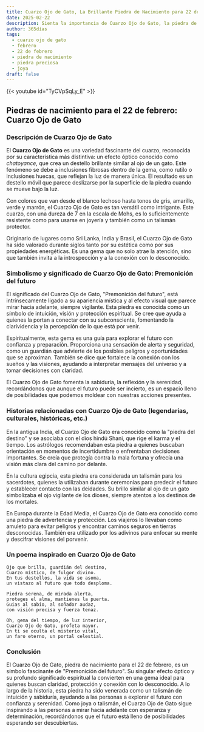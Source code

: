 ```yaml
---
title: Cuarzo Ojo de Gato, La Brillante Piedra de Nacimiento para 22 de febrero
date: 2025-02-22
description: Sienta la importancia de Cuarzo Ojo de Gato, la piedra de nacimiento de 22 de febrero que simboliza Premonición del futuro. Deje que su belleza y significado iluminen su día.
author: 365días
tags:
  - cuarzo ojo de gato
  - febrero
  - 22 de febrero
  - piedra de nacimiento
  - piedra preciosa
  - joya
draft: false
---
```


{{< youtube id="TyCVpSqLy_E" >}}

## Piedras de nacimiento para el 22 de febrero: Cuarzo Ojo de Gato

### Descripción de Cuarzo Ojo de Gato

El **Cuarzo Ojo de Gato** es una variedad fascinante del cuarzo, reconocida por su característica más distintiva: un efecto óptico conocido como _chatoyance_, que crea un destello brillante similar al ojo de un gato. Este fenómeno se debe a inclusiones fibrosas dentro de la gema, como rutilo o inclusiones huecas, que reflejan la luz de manera única. El resultado es un destello móvil que parece deslizarse por la superficie de la piedra cuando se mueve bajo la luz.

Con colores que van desde el blanco lechoso hasta tonos de gris, amarillo, verde y marrón, el Cuarzo Ojo de Gato es tan versátil como intrigante. Este cuarzo, con una dureza de 7 en la escala de Mohs, es lo suficientemente resistente como para usarse en joyería y también como un talismán protector.

Originario de lugares como Sri Lanka, India y Brasil, el Cuarzo Ojo de Gato ha sido valorado durante siglos tanto por su estética como por sus propiedades energéticas. Es una gema que no solo atrae la atención, sino que también invita a la introspección y a la conexión con lo desconocido.

### Simbolismo y significado de Cuarzo Ojo de Gato: Premonición del futuro

El significado del Cuarzo Ojo de Gato, "Premonición del futuro", está intrínsecamente ligado a su apariencia mística y al efecto visual que parece mirar hacia adelante, siempre vigilante. Esta piedra es conocida como un símbolo de intuición, visión y protección espiritual. Se cree que ayuda a quienes la portan a conectar con su subconsciente, fomentando la clarividencia y la percepción de lo que está por venir.

Espiritualmente, esta gema es una guía para explorar el futuro con confianza y preparación. Proporciona una sensación de alerta y seguridad, como un guardián que advierte de los posibles peligros y oportunidades que se aproximan. También se dice que fortalece la conexión con los sueños y las visiones, ayudando a interpretar mensajes del universo y a tomar decisiones con claridad.

El Cuarzo Ojo de Gato fomenta la sabiduría, la reflexión y la serenidad, recordándonos que aunque el futuro puede ser incierto, es un espacio lleno de posibilidades que podemos moldear con nuestras acciones presentes.

### Historias relacionadas con Cuarzo Ojo de Gato (legendarias, culturales, históricas, etc.)

En la antigua India, el Cuarzo Ojo de Gato era conocido como la "piedra del destino" y se asociaba con el dios hindú Shani, que rige el karma y el tiempo. Los astrólogos recomendaban esta piedra a quienes buscaban orientación en momentos de incertidumbre o enfrentaban decisiones importantes. Se creía que protegía contra la mala fortuna y ofrecía una visión más clara del camino por delante.

En la cultura egipcia, esta piedra era considerada un talismán para los sacerdotes, quienes la utilizaban durante ceremonias para predecir el futuro y establecer contacto con las deidades. Su brillo similar al ojo de un gato simbolizaba el ojo vigilante de los dioses, siempre atentos a los destinos de los mortales.

En Europa durante la Edad Media, el Cuarzo Ojo de Gato era conocido como una piedra de advertencia y protección. Los viajeros lo llevaban como amuleto para evitar peligros y encontrar caminos seguros en tierras desconocidas. También era utilizado por los adivinos para enfocar su mente y descifrar visiones del porvenir.

### Un poema inspirado en Cuarzo Ojo de Gato

```
Ojo que brilla, guardián del destino,  
Cuarzo místico, de fulgor divino.  
En tus destellos, la vida se asoma,  
un vistazo al futuro que todo desploma.  

Piedra serena, de mirada alerta,  
proteges el alma, mantienes la puerta.  
Guias al sabio, al soñador audaz,  
con visión precisa y fuerza tenaz.  

Oh, gema del tiempo, de luz interior,  
Cuarzo Ojo de Gato, profeta mayor.  
En ti se oculta el misterio vital,  
un faro eterno, un portal celestial.
```

### Conclusión

El Cuarzo Ojo de Gato, piedra de nacimiento para el 22 de febrero, es un símbolo fascinante de "Premonición del futuro". Su singular efecto óptico y su profundo significado espiritual la convierten en una gema ideal para quienes buscan claridad, protección y conexión con lo desconocido. A lo largo de la historia, esta piedra ha sido venerada como un talismán de intuición y sabiduría, ayudando a las personas a explorar el futuro con confianza y serenidad. Como joya o talismán, el Cuarzo Ojo de Gato sigue inspirando a las personas a mirar hacia adelante con esperanza y determinación, recordándonos que el futuro está lleno de posibilidades esperando ser descubiertas.
